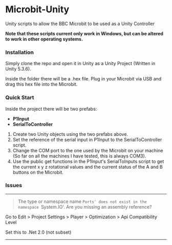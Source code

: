 # Microbit-Unity
Unity scripts to allow the BBC Microbit to be used as a Unity Controller

**Note that these scripts current only work in Windows, but can be altered to work in other operating systems.**


### Installation

Simply clone the repo and open it in Unity as a Unity Project (Written in Unity 5.3.6).

Inside the folder there will be a .hex file. Plug in your Microbit via USB and drag this hex file into the Microbit.

### Quick Start

Inside the project there will be two prefabs:

+ **P1Input**
+ **SerialToController**

1. Create two Unity objects using the two prefabs above.
2. Set the reference of the serial input in P1Input to the SerialToController script.
3. Change the COM port to the one used by the Microbit on your machine (So far on all the machines
I have tested, this is always COM3).
4. Use the public get functions in the P1Input's SerialToInputs script to get the current x y z
rotational values and the current status of the A and B buttons on the Microbit.


### Issues
---
> The type or namespace name `Ports' does not exist in the namespace `System.IO'. Are you missing an assembly reference?

Go to Edit > Project Settings > Player > Optimization > Api Compatibility Level

Set this to .Net 2.0 (not subset)

---

